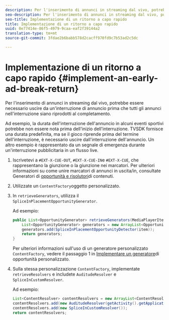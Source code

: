 ```yaml
---
description: Per l'inserimento di annunci in streaming dal vivo, potrebbe essere necessario uscire da un'interruzione di annuncio prima che tutti gli annunci nell'interruzione siano riprodotti al completamento.
seo-description: Per l'inserimento di annunci in streaming dal vivo, potrebbe essere necessario uscire da un'interruzione di annuncio prima che tutti gli annunci nell'interruzione siano riprodotti al completamento.
seo-title: Implementazione di un ritorno a capo rapido
title: Implementazione di un ritorno a capo rapido
uuid: 0e77414e-86f5-4979-9caa-eaf2f39144a2
translation-type: tm+mt
source-git-commit: 3fdae2b6babb578d2cacff970fd9c7b53ad2c5dc

---
```



# Implementazione di un ritorno a capo rapido {#implement-an-early-ad-break-return}

Per l&#39;inserimento di annunci in streaming dal vivo, potrebbe essere necessario uscire da un&#39;interruzione di annuncio prima che tutti gli annunci nell&#39;interruzione siano riprodotti al completamento.

Ad esempio, la durata dell&#39;interruzione dell&#39;annuncio in alcuni eventi sportivi potrebbe non essere nota prima dell&#39;inizio dell&#39;interruzione. TVSDK fornisce una durata predefinita, ma se il gioco riprende prima del termine dell&#39;interruzione, è necessario uscire dall&#39;interruzione dell&#39;annuncio. Un altro esempio è rappresentato da un segnale di emergenza durante un&#39;interruzione pubblicitaria in un flusso live.

1. Iscrivetevi a `#EXT-X-CUE-OUT`, `#EXT-X-CUE-IN`e `#EXT-X-CUE`, che rappresentano la giunzione o la giunzione nei marcatori.
Per ulteriori informazioni su come unire marcatori di annunci in uscita/in, consultate Generatori di [opportunità e risolutori](../../ad-insertion/content-resolver/android-3x-content-resolver.md)di contenuti.
1. Utilizzate un `ContentFactory`oggetto personalizzato.
1. In `retrieveGenerators`, utilizza il `SpliceInPlacementOpportunityGenerator`.

   Ad esempio:

   ```java
   public List<OpportunityGenerator> retrieveGenerators(MediaPlayerItem item) { 
       List<OpportunityGenerator> generators = new ArrayList<OpportunityGenerator>(); 
       generators.add(SpliceInPlacementOpportunityDetector(item)); 
       return generators; 
   }
   ```

   Per ulteriori informazioni sull&#39;uso di un generatore personalizzato `ContentFactory`, vedere il passaggio 1 in [Implementare un generatore](../../ad-insertion/content-resolver/android-3x-opp-detector-impl-android.md)di opportunità personalizzato.

1. Sulla stessa personalizzazione `ContentFactory`, implementate `retrieveResolvers` e includete `AuditudeResolver` e `SpliceInCustomResolver`.

   Ad esempio:

   ```java
   List<ContentResolver> contentResolvers = new ArrayList<ContentResolver>(); 
   contentResolvers.add(new AuditudeResolver(getActivity().getApplicationContext())); 
   contentResolvers.add(new SpliceInCustomResolver()); 
   return contentResolvers;
   ```
